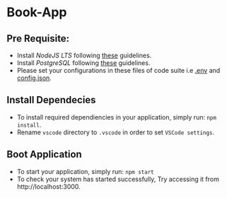 # Book-App

## Pre Requisite:
- Install *NodeJS LTS* following [these](https://tecadmin.net/install-nodejs-with-nvm) guidelines.
- Install *PostgreSQL* following [these](https://computingforgeeks.com/installing-postgresql-database-server-on-ubuntu/) guidelines.
- Please set your configurations in these files of code suite i.e [.env](https://github.com/Husi007/book-app/blob/master/.env) and [config.json](https://github.com/Husi007/book-app/blob/master/config/config.json).

## Install Dependecies
- To install required dependiencies in your application, simply run: `npm install`.
- Rename `vscode` directory to `.vscode` in order to set `VSCode settings`.

## Boot Application
- To start your application, simply run: `npm start`
- To check your system has started successfully, Try accessing it from http://localhost:3000.
